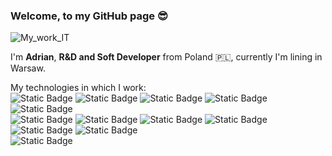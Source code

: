 ###  Welcome, to my GitHub page :sunglasses:
![My_work_IT](https://github.com/AdrianSzklarski/AdrianSzklarski/assets/87096333/a566caf1-d32b-4575-a14d-7458915b56db)

I'm **Adrian**, **R&D and Soft Developer** from Poland :poland:, currently I'm lining in Warsaw.

My technologies in which I work:
<br>
![Static Badge](https://img.shields.io/badge/Python3%20-%20Python3?color=blue) ![Static Badge](https://img.shields.io/badge/Java%20Script%20-%20JS?color=yellow) ![Static Badge](https://img.shields.io/badge/C/C++%20-%20c/c++?color=blue)     ![Static Badge](https://img.shields.io/badge/Matlab/Simulink%20-%20matlab/simulink?color=orange) ![Static Badge](https://img.shields.io/badge/FortrnaLahey95%20-%20fortran?color=violet)
<br>
![Static Badge](https://img.shields.io/badge/HTML%20-%20html?color=orange) ![Static Badge](https://img.shields.io/badge/CSS%20-%20css?color=blue) ![Static Badge](https://img.shields.io/badge/SASS%20-%20sass?color=pink) ![Static Badge](https://img.shields.io/badge/React%20-%20react?color=lightblue) ![Static Badge](https://img.shields.io/badge/Redux%20-%20redux?color=violet) ![Static Badge](https://img.shields.io/badge/Bootstrap%20-%20bootstrap?color=violet)
<br>
![Static Badge](https://img.shields.io/badge/Django3%20-%20django?color=green)
 




<!--
**AdrianSzklarski/AdrianSzklarski** is a ✨ _special_ ✨ repository because its `README.md` (this file) appears on your GitHub profile.

Here are some ideas to get you started:

- 🔭 I’m currently working on ...
- 🌱 I’m currently learning ...
- 👯 I’m looking to collaborate on ...
- 🤔 I’m looking for help with ...
- 💬 Ask me about ...
- 📫 How to reach me: ...
- 😄 Pronouns: ...
- ⚡ Fun fact: ...
-->
